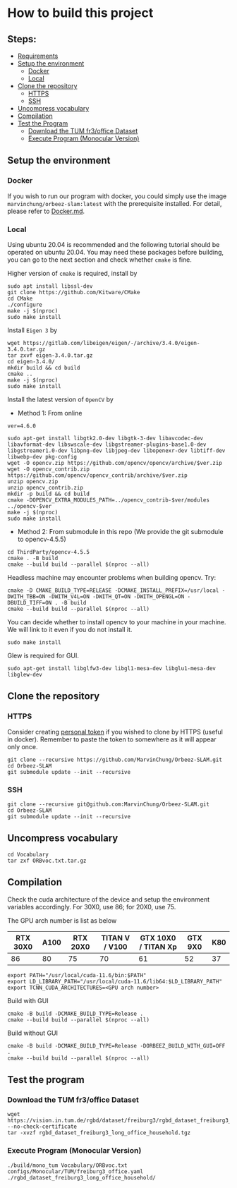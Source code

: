 # How to build this project

## Steps:

- [Requirements](#requirements)
- [Setup the environment](#setup-the-environment)
  - [Docker](#docker)
  - [Local](#local)
- [Clone the repository](#clone-the-repository)
  - [HTTPS](#https)
  - [SSH](#ssh)
- [Uncompress vocabulary](#uncompress-vocabulary)
- [Compilation](#compilation)
- [Test the Program](#test-the-program)
  - [Download the TUM fr3/office Dataset](#download-the-tum-fr3office-dataset)
  - [Execute Program (Monocular Version)](#execute-program-monocular-version)

## Setup the environment

### Docker

If you wish to run our program with docker, you could simply use the image `marvinchung/orbeez-slam:latest` with the prerequisite installed. For detail, please refer to [Docker.md](./Docker.md).

### Local

Using ubuntu 20.04 is recommended and the following tutorial should be operated on ubuntu 20.04.
You may need these packages before building, you can go to the next section and check whether `cmake` is fine.

Higher version of `cmake` is required, install by

```
sudo apt install libssl-dev
git clone https://github.com/Kitware/CMake
cd CMake
./configure
make -j $(nproc)
sudo make install
```

Install `Eigen 3` by

```
wget https://gitlab.com/libeigen/eigen/-/archive/3.4.0/eigen-3.4.0.tar.gz
tar zxvf eigen-3.4.0.tar.gz
cd eigen-3.4.0/
mkdir build && cd build
cmake ..
make -j $(nproc)
sudo make install
```

Install the latest version of `OpenCV` by

- Method 1: From online

```
ver=4.6.0

sudo apt-get install libgtk2.0-dev libgtk-3-dev libavcodec-dev libavformat-dev libswscale-dev libgstreamer-plugins-base1.0-dev libgstreamer1.0-dev libpng-dev libjpeg-dev libopenexr-dev libtiff-dev libwebp-dev pkg-config
wget -O opencv.zip https://github.com/opencv/opencv/archive/$ver.zip
wget -O opencv_contrib.zip https://github.com/opencv/opencv_contrib/archive/$ver.zip
unzip opencv.zip
unzip opencv_contrib.zip
mkdir -p build && cd build
cmake -DOPENCV_EXTRA_MODULES_PATH=../opencv_contrib-$ver/modules ../opencv-$ver
make -j $(nproc)
sudo make install
```

- Method 2: From submodule in this repo (We provide the git submodule to opencv-4.5.5)

```
cd ThirdParty/opencv-4.5.5
cmake . -B build
cmake --build build --parallel $(nproc --all)
```

Headless machine may encounter problems when building opencv. Try:

```
cmake -D CMAKE_BUILD_TYPE=RELEASE -DCMAKE_INSTALL_PREFIX=/usr/local -DWITH_TBB=ON -DWITH_V4L=ON -DWITH_QT=ON -DWITH_OPENGL=ON -DBUILD_TIFF=ON . -B build
cmake --build build --parallel $(nproc --all)
```

You can decide whether to install opencv to your machine in your machine. We will link to it even if you do not install it.

```
sudo make install
```

Glew is required for GUI.

```
sudo apt-get install libglfw3-dev libgl1-mesa-dev libglu1-mesa-dev libglew-dev
```

## Clone the repository

### HTTPS

Consider creating [personal token](https://docs.github.com/en/authentication/keeping-your-account-and-data-secure/creating-a-personal-access-token#creating-a-token) if you wished to clone by HTTPS (useful in docker). Remember to paste the token to somewhere as it will appear only once.

```
git clone --recursive https://github.com/MarvinChung/Orbeez-SLAM.git
cd Orbeez-SLAM
git submodule update --init --recursive
```

### SSH

```
git clone --recursive git@github.com:MarvinChung/Orbeez-SLAM.git
cd Orbeez-SLAM
git submodule update --init --recursive
```

## Uncompress vocabulary

```
cd Vocabulary
tar zxf ORBvoc.txt.tar.gz
```

## Compilation

Check the cuda architecture of the device and setup the environment variables accordingly. For 30X0, use 86; for 20X0, use 75.

The GPU arch number is list as below

| RTX 30X0 | A100 | RTX 20X0 | TITAN V / V100 | GTX 10X0 / TITAN Xp | GTX 9X0 | K80 |
| -------- | ---- | -------- | -------------- | ------------------- | ------- | --- |
| 86       | 80   | 75       | 70             | 61                  | 52      | 37  |

```
export PATH="/usr/local/cuda-11.6/bin:$PATH"
export LD_LIBRARY_PATH="/usr/local/cuda-11.6/lib64:$LD_LIBRARY_PATH"
export TCNN_CUDA_ARCHITECTURES=<GPU arch number>
```

Build with GUI

```
cmake -B build -DCMAKE_BUILD_TYPE=Release .
cmake --build build --parallel $(nproc --all)
```

Build without GUI

```
cmake -B build -DCMAKE_BUILD_TYPE=Release -DORBEEZ_BUILD_WITH_GUI=OFF .
cmake --build build --parallel $(nproc --all)
```

## Test the program

### Download the TUM fr3/office Dataset

```
wget https://vision.in.tum.de/rgbd/dataset/freiburg3/rgbd_dataset_freiburg3_long_office_household.tgz --no-check-certificate
tar -xvzf rgbd_dataset_freiburg3_long_office_household.tgz
```

### Execute Program (Monocular Version)

```
./build/mono_tum Vocabulary/ORBvoc.txt configs/Monocular/TUM/freiburg3_office.yaml ./rgbd_dataset_freiburg3_long_office_household/
```
